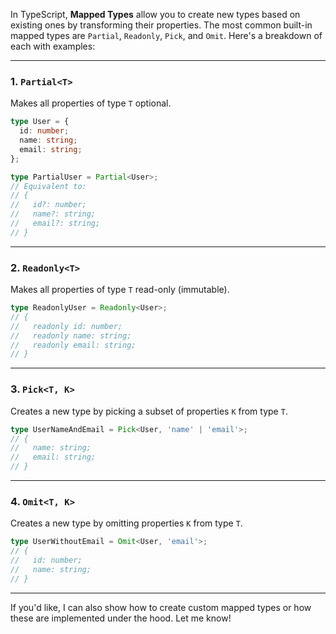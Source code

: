 In TypeScript, **Mapped Types** allow you to create new types based on existing ones by transforming their properties. The most common built-in mapped types are `Partial`, `Readonly`, `Pick`, and `Omit`. Here's a breakdown of each with examples:

---

### 1. `Partial<T>`
Makes all properties of type `T` optional.

```ts
type User = {
  id: number;
  name: string;
  email: string;
};

type PartialUser = Partial<User>;
// Equivalent to:
// {
//   id?: number;
//   name?: string;
//   email?: string;
// }
```

---

### 2. `Readonly<T>`
Makes all properties of type `T` read-only (immutable).

```ts
type ReadonlyUser = Readonly<User>;
// {
//   readonly id: number;
//   readonly name: string;
//   readonly email: string;
// }
```

---

### 3. `Pick<T, K>`
Creates a new type by picking a subset of properties `K` from type `T`.

```ts
type UserNameAndEmail = Pick<User, 'name' | 'email'>;
// {
//   name: string;
//   email: string;
// }
```

---

### 4. `Omit<T, K>`
Creates a new type by omitting properties `K` from type `T`.

```ts
type UserWithoutEmail = Omit<User, 'email'>;
// {
//   id: number;
//   name: string;
// }
```

---

If you'd like, I can also show how to create custom mapped types or how these are implemented under the hood. Let me know!